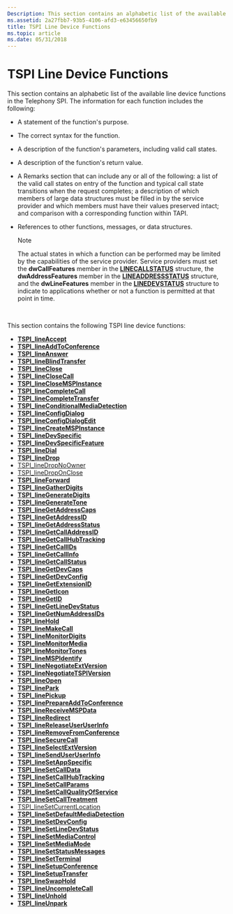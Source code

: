 ```yaml
---
Description: This section contains an alphabetic list of the available line device functions in the Telephony SPI.
ms.assetid: 2a27fbb7-93b5-4106-afd3-e63456650fb9
title: TSPI Line Device Functions
ms.topic: article
ms.date: 05/31/2018
---
```


# TSPI Line Device Functions

This section contains an alphabetic list of the available line device functions in the Telephony SPI. The information for each function includes the following:

-   A statement of the function's purpose.
-   The correct syntax for the function.
-   A description of the function's parameters, including valid call states.
-   A description of the function's return value.
-   A Remarks section that can include any or all of the following: a list of the valid call states on entry of the function and typical call state transitions when the request completes; a description of which members of large data structures must be filled in by the service provider and which members must have their values preserved intact; and comparison with a corresponding function within TAPI.
-   References to other functions, messages, or data structures.
    > [!Note]  
    > The actual states in which a function can be performed may be limited by the capabilities of the service provider. Service providers must set the **dwCallFeatures** member in the [**LINECALLSTATUS**](/windows/win32/api/tapi/ns-tapi-linecallstatus) structure, the **dwAddressFeatures** member in the [**LINEADDRESSSTATUS**](/windows/win32/api/tapi/ns-tapi-lineaddressstatus) structure, and the **dwLineFeatures** member in the [**LINEDEVSTATUS**](/windows/win32/api/tapi/ns-tapi-linedevstatus) structure to indicate to applications whether or not a function is permitted at that point in time.

     

This section contains the following TSPI line device functions:

-   [**TSPI\_lineAccept**](/windows/win32/api/tspi/nf-tspi-tspi_lineaccept)
-   [**TSPI\_lineAddToConference**](/windows/win32/api/tspi/nf-tspi-tspi_lineaddtoconference)
-   [**TSPI\_lineAnswer**](/windows/win32/api/tspi/nf-tspi-tspi_lineanswer)
-   [**TSPI\_lineBlindTransfer**](/windows/win32/api/tspi/nf-tspi-tspi_lineblindtransfer)
-   [**TSPI\_lineClose**](/windows/win32/api/tspi/nf-tspi-tspi_lineclose)
-   [**TSPI\_lineCloseCall**](/windows/win32/api/tspi/nf-tspi-tspi_lineclosecall)
-   [**TSPI\_lineCloseMSPInstance**](/windows/win32/api/tspi/nf-tspi-tspi_lineclosemspinstance)
-   [**TSPI\_lineCompleteCall**](/windows/win32/api/tspi/nf-tspi-tspi_linecompletecall)
-   [**TSPI\_lineCompleteTransfer**](/windows/win32/api/tspi/nf-tspi-tspi_linecompletetransfer)
-   [**TSPI\_lineConditionalMediaDetection**](/windows/win32/api/tspi/nf-tspi-tspi_lineconditionalmediadetection)
-   [**TSPI\_lineConfigDialog**](/windows/win32/api/tspi/nf-tspi-tspi_lineconfigdialog)
-   [**TSPI\_lineConfigDialogEdit**](/windows/win32/api/tspi/nf-tspi-tspi_lineconfigdialogedit)
-   [**TSPI\_lineCreateMSPInstance**](/windows/win32/api/tspi/nf-tspi-tspi_linecreatemspinstance)
-   [**TSPI\_lineDevSpecific**](/windows/win32/api/tspi/nf-tspi-tspi_linedevspecific)
-   [**TSPI\_lineDevSpecificFeature**](/windows/win32/api/tspi/nf-tspi-tspi_linedevspecificfeature)
-   [**TSPI\_lineDial**](/windows/win32/api/tspi/nf-tspi-tspi_linedial)
-   [**TSPI\_lineDrop**](/windows/win32/api/tspi/nf-tspi-tspi_linedrop)
-   [TSPI\_lineDropNoOwner](tspi-linedropnoowner.md)
-   [TSPI\_lineDropOnClose](tspi-linedroponclose.md)
-   [**TSPI\_lineForward**](/windows/win32/api/tspi/nf-tspi-tspi_lineforward)
-   [**TSPI\_lineGatherDigits**](/windows/win32/api/tspi/nf-tspi-tspi_linegatherdigits)
-   [**TSPI\_lineGenerateDigits**](/windows/win32/api/tspi/nf-tspi-tspi_linegeneratedigits)
-   [**TSPI\_lineGenerateTone**](/windows/win32/api/tspi/nf-tspi-tspi_linegeneratetone)
-   [**TSPI\_lineGetAddressCaps**](/windows/win32/api/tspi/nf-tspi-tspi_linegetaddresscaps)
-   [**TSPI\_lineGetAddressID**](/windows/win32/api/tspi/nf-tspi-tspi_linegetaddressid)
-   [**TSPI\_lineGetAddressStatus**](/windows/win32/api/tspi/nf-tspi-tspi_linegetaddressstatus)
-   [**TSPI\_lineGetCallAddressID**](/windows/win32/api/tspi/nf-tspi-tspi_linegetcalladdressid)
-   [**TSPI\_lineGetCallHubTracking**](/windows/win32/api/tspi/nf-tspi-tspi_linegetcallhubtracking)
-   [**TSPI\_lineGetCallIDs**](/windows/win32/api/tspi/nf-tspi-tspi_linegetcallids)
-   [**TSPI\_lineGetCallInfo**](/windows/win32/api/tspi/nf-tspi-tspi_linegetcallinfo)
-   [**TSPI\_lineGetCallStatus**](/windows/win32/api/tspi/nf-tspi-tspi_linegetcallstatus)
-   [**TSPI\_lineGetDevCaps**](/windows/win32/api/tspi/nf-tspi-tspi_linegetdevcaps)
-   [**TSPI\_lineGetDevConfig**](/windows/win32/api/tspi/nf-tspi-tspi_linegetdevconfig)
-   [**TSPI\_lineGetExtensionID**](/windows/win32/api/tspi/nf-tspi-tspi_linegetextensionid)
-   [**TSPI\_lineGetIcon**](/windows/win32/api/tspi/nf-tspi-tspi_linegeticon)
-   [**TSPI\_lineGetID**](/windows/win32/api/tspi/nf-tspi-tspi_linegetid)
-   [**TSPI\_lineGetLineDevStatus**](/windows/win32/api/tspi/nf-tspi-tspi_linegetlinedevstatus)
-   [**TSPI\_lineGetNumAddressIDs**](/windows/win32/api/tspi/nf-tspi-tspi_linegetnumaddressids)
-   [**TSPI\_lineHold**](/windows/win32/api/tspi/nf-tspi-tspi_linehold)
-   [**TSPI\_lineMakeCall**](/windows/win32/api/tspi/nf-tspi-tspi_linemakecall)
-   [**TSPI\_lineMonitorDigits**](/windows/win32/api/tspi/nf-tspi-tspi_linemonitordigits)
-   [**TSPI\_lineMonitorMedia**](/windows/win32/api/tspi/nf-tspi-tspi_linemonitormedia)
-   [**TSPI\_lineMonitorTones**](/windows/win32/api/tspi/nf-tspi-tspi_linemonitortones)
-   [**TSPI\_lineMSPIdentify**](/windows/win32/api/tspi/nf-tspi-tspi_linemspidentify)
-   [**TSPI\_lineNegotiateExtVersion**](/windows/win32/api/tspi/nf-tspi-tspi_linenegotiateextversion)
-   [**TSPI\_lineNegotiateTSPIVersion**](/windows/win32/api/tspi/nf-tspi-tspi_linenegotiatetspiversion)
-   [**TSPI\_lineOpen**](/windows/win32/api/tspi/nf-tspi-tspi_lineopen)
-   [**TSPI\_linePark**](/windows/win32/api/tspi/nf-tspi-tspi_linepark)
-   [**TSPI\_linePickup**](/windows/win32/api/tspi/nf-tspi-tspi_linepickup)
-   [**TSPI\_linePrepareAddToConference**](/windows/win32/api/tspi/nf-tspi-tspi_lineprepareaddtoconference)
-   [**TSPI\_lineReceiveMSPData**](/windows/win32/api/tspi/nf-tspi-tspi_linereceivemspdata)
-   [**TSPI\_lineRedirect**](/windows/win32/api/tspi/nf-tspi-tspi_lineredirect)
-   [**TSPI\_lineReleaseUserUserInfo**](/windows/win32/api/tspi/nf-tspi-tspi_linereleaseuseruserinfo)
-   [**TSPI\_lineRemoveFromConference**](/windows/win32/api/tspi/nf-tspi-tspi_lineremovefromconference)
-   [**TSPI\_lineSecureCall**](/windows/win32/api/tspi/nf-tspi-tspi_linesecurecall)
-   [**TSPI\_lineSelectExtVersion**](/windows/win32/api/tspi/nf-tspi-tspi_lineselectextversion)
-   [**TSPI\_lineSendUserUserInfo**](/windows/win32/api/tspi/nf-tspi-tspi_linesenduseruserinfo)
-   [**TSPI\_lineSetAppSpecific**](/windows/win32/api/tspi/nf-tspi-tspi_linesetappspecific)
-   [**TSPI\_lineSetCallData**](/windows/win32/api/tspi/nf-tspi-tspi_linesetcalldata)
-   [**TSPI\_lineSetCallHubTracking**](/windows/win32/api/tspi/nf-tspi-tspi_linesetcallhubtracking)
-   [**TSPI\_lineSetCallParams**](/windows/win32/api/tspi/nf-tspi-tspi_linesetcallparams)
-   [**TSPI\_lineSetCallQualityOfService**](/windows/win32/api/tspi/nf-tspi-tspi_linesetcallqualityofservice)
-   [**TSPI\_lineSetCallTreatment**](/windows/win32/api/tspi/nf-tspi-tspi_linesetcalltreatment)
-   [TSPI\_lineSetCurrentLocation](tspi-linesetcurrentlocation.md)
-   [**TSPI\_lineSetDefaultMediaDetection**](/windows/win32/api/tspi/nf-tspi-tspi_linesetdefaultmediadetection)
-   [**TSPI\_lineSetDevConfig**](/windows/win32/api/tspi/nf-tspi-tspi_linesetdevconfig)
-   [**TSPI\_lineSetLineDevStatus**](/windows/win32/api/tspi/nf-tspi-tspi_linesetlinedevstatus)
-   [**TSPI\_lineSetMediaControl**](/windows/win32/api/tspi/nf-tspi-tspi_linesetmediacontrol)
-   [**TSPI\_lineSetMediaMode**](/windows/win32/api/tspi/nf-tspi-tspi_linesetmediamode)
-   [**TSPI\_lineSetStatusMessages**](/windows/win32/api/tspi/nf-tspi-tspi_linesetstatusmessages)
-   [**TSPI\_lineSetTerminal**](/windows/win32/api/tspi/nf-tspi-tspi_linesetterminal)
-   [**TSPI\_lineSetupConference**](/windows/win32/api/tspi/nf-tspi-tspi_linesetupconference)
-   [**TSPI\_lineSetupTransfer**](/windows/win32/api/tspi/nf-tspi-tspi_linesetuptransfer)
-   [**TSPI\_lineSwapHold**](/windows/win32/api/tspi/nf-tspi-tspi_lineswaphold)
-   [**TSPI\_lineUncompleteCall**](/windows/win32/api/tspi/nf-tspi-tspi_lineuncompletecall)
-   [**TSPI\_lineUnhold**](/windows/win32/api/tspi/nf-tspi-tspi_lineunhold)
-   [**TSPI\_lineUnpark**](/windows/win32/api/tspi/nf-tspi-tspi_lineunpark)

 

 